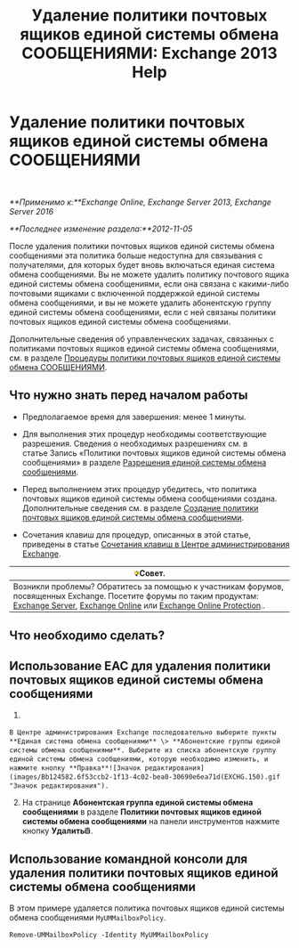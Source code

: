 ﻿---
title: 'Удаление политики почтовых ящиков единой системы обмена СООБЩЕНИЯМИ: Exchange 2013 Help'
TOCTitle: Удаление политики почтовых ящиков единой системы обмена СООБЩЕНИЯМИ
ms:assetid: c8758464-3c52-4dd3-b2a6-142a99bb0628
ms:mtpsurl: https://technet.microsoft.com/ru-ru/library/Bb124536(v=EXCHG.150)
ms:contentKeyID: 50556467
ms.date: 05/22/2018
mtps_version: v=EXCHG.150
ms.translationtype: MT
---

# Удаление политики почтовых ящиков единой системы обмена СООБЩЕНИЯМИ

 

_**Применимо к:**Exchange Online, Exchange Server 2013, Exchange Server 2016_

_**Последнее изменение раздела:**2012-11-05_

После удаления политики почтовых ящиков единой системы обмена сообщениями эта политика больше недоступна для связывания с получателями, для которых будет вновь включаться единая система обмена сообщениями. Вы не можете удалить политику почтового ящика единой системы обмена сообщениями, если она связана с какими-либо почтовыми ящиками с включенной поддержкой единой системы обмена сообщениями, и вы не можете удалить абонентскую группу единой системы обмена сообщениями, если с ней связаны политики почтовых ящиков единой системы обмена сообщениями.

Дополнительные сведения об управленческих задачах, связанных с политиками почтовых ящиков единой системы обмена сообщениями, см. в разделе [Процедуры политики почтовых ящиков единой системы обмена СООБЩЕНИЯМИ](um-mailbox-policy-procedures-exchange-2013-help.md).

## Что нужно знать перед началом работы

  - Предполагаемое время для завершения: менее 1 минуты.

  - Для выполнения этих процедур необходимы соответствующие разрешения. Сведения о необходимых разрешениях см. в статье Запись «Политики почтовых ящиков единой системы обмена сообщениями» в разделе [Разрешения единой системы обмена сообщениями](unified-messaging-permissions-exchange-2013-help.md).

  - Перед выполнением этих процедур убедитесь, что политика почтовых ящиков единой системы обмена сообщениями создана. Дополнительные сведения см. в разделе [Создание политики почтовых ящиков единой системы обмена сообщениями](create-a-um-mailbox-policy-exchange-2013-help.md).

  - Сочетания клавиш для процедур, описанных в этой статье, приведены в статье [Сочетания клавиш в Центре администрирования Exchange](keyboard-shortcuts-in-the-exchange-admin-center-exchange-online-protection-help.md).

<table>
<thead>
<tr class="header">
<th><img src="images/Bb124558.tip(EXCHG.150).gif" title="Совет" alt="Совет" />Совет.</th>
</tr>
</thead>
<tbody>
<tr class="odd">
<td>Возникли проблемы? Обратитесь за помощью к участникам форумов, посвященных Exchange. Посетите форумы по таким продуктам: <a href="https://go.microsoft.com/fwlink/p/?linkid=60612">Exchange Server</a>, <a href="https://go.microsoft.com/fwlink/p/?linkid=267542">Exchange Online</a> или <a href="https://go.microsoft.com/fwlink/p/?linkid=285351">Exchange Online Protection</a>..</td>
</tr>
</tbody>
</table>


## Что необходимо сделать?

## Использование EAC для удаления политики почтовых ящиков единой системы обмена сообщениями

1.  
    
    В Центре администрирования Exchange последовательно выберите пункты **Единая система обмена сообщениями** \> **Абонентские группы единой системы обмена сообщениями**. Выберите из списка абонентскую группу единой системы обмена сообщениями, которую необходимо изменить, и нажмите кнопку **Правка**![Значок редактирования](images/Bb124582.6f53ccb2-1f13-4c02-bea0-30690e6ea71d(EXCHG.150).gif "Значок редактирования").

2.  На странице **Абонентская группа единой системы обмена сообщениями** в разделе **Политики почтовых ящиков единой системы обмена сообщениями** на панели инструментов нажмите кнопку **Удалить**![Значок удаления](images/Dd979797.14f639f6-61e8-4418-bbfb-0db14de9d2f5(EXCHG.150).gif "Значок удаления").

## Использование командной консоли для удаления политики почтовых ящиков единой системы обмена сообщениями

В этом примере удаляется политика почтовых ящиков единой системы обмена сообщениями `MyUMMailboxPolicy`.

    Remove-UMMailboxPolicy -Identity MyUMMailboxPolicy

